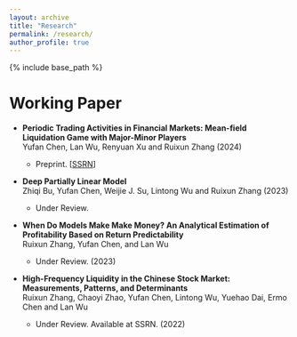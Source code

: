 ```yaml
---
layout: archive
title: "Research"
permalink: /research/
author_profile: true
---
```


{% include base_path %}

Working Paper
==========================
* **Periodic Trading Activities in Financial Markets: Mean-field Liquidation Game with Major-Minor Players** <br> Yufan Chen, Lan Wu, Renyuan Xu and Ruixun Zhang (2024)
  * Preprint. [[SSRN](https://papers.ssrn.com/sol3/papers.cfm?abstract_id=4929201)]

* **Deep Partially Linear Model** <br> Zhiqi Bu, Yufan Chen, Weijie J. Su, Lintong Wu and Ruixun Zhang (2023)
  * Under Review. 

* **When Do Models Make Make Money? An Analytical Estimation of Profitability Based
on Return Predictability** <br> Ruixun Zhang, Yufan Chen, and Lan Wu
  * Under Review. (2023)

* **High-Frequency Liquidity in the Chinese Stock Market: Measurements, Patterns, and
Determinants** <br> Ruixun Zhang, Chaoyi Zhao, Yufan Chen, Lintong Wu, Yuehao Dai, Ermo Chen and Lan Wu
  * Under Review. Available at SSRN. (2022)
